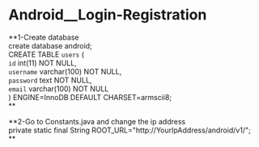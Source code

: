 # Android__Login-Registration


**1-Create database<br/>
create database android;<br/>
CREATE TABLE `users` (<br/>
  `id` int(11) NOT NULL,<br/>
  `username` varchar(100) NOT NULL,<br/>
  `password` text NOT NULL,<br/>
  `email` varchar(100) NOT NULL<br/>
) ENGINE=InnoDB DEFAULT CHARSET=armscii8;<br/>
**

**2-Go to Constants.java and change the ip address<br/>
          private static final String ROOT_URL="http://YourIpAddress/android/v1/";<br/>
**
